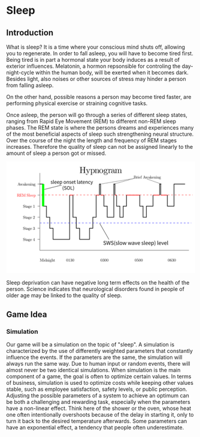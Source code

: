 # Sleep

## Introduction

What is sleep? It is a time where your conscious mind shuts off, allowing you to regenerate. In order to fall asleep, you will have to become tired first. Being tired is in part a hormonal state your body induces as a result of exterior influences. Melatonin, a hormon repsonsible for controling the day-night-cycle within the human body, will be exerted when it becomes dark. Besides light, also noises or other sources of stress may hinder a person from falling asleep. 

On the other hand, possible reasons a person may become tired faster, are performing physical exercise or straining cognitive tasks. 

Once asleep, the person will go through a series of different sleep states, ranging from Rapid Eye Movement (REM) to different non-REM sleep phases. The REM state is where the persons dreams and experiences many of the most beneficial aspects of sleep such strengthening neural structure. Over the course of the night the length and frequency of REM stages increases. Therefore the quality of sleep can not be assigned linearly to the amount of sleep a person got or missed.

![Hypnogram](img/Sleep_Hypnogram.svg)

Sleep deprivation can have negative long term effects on the health of the person. Science indicates that neurological disorders found in people of older age may be linked to the quality of sleep.

## Game Idea

### Simulation

Our game will be a simulation on the topic of "sleep". A simulation is characterized by the use of differently weighted parameters that constantly influence the events. If the parameters are the same, the simulation will always run the same way. Due to human input or random events, there will almost never be two identical simulations. When simulation is the main component of a game, the goal is often to optimize certain values. In terms of business, simulation is used to optimize costs while keeping other values stable, such as employee satisfaction, safety levels, or public perception. Adjusting the possible parameters of a system to achieve an optimum can be both a challenging and rewarding task, especially when the parameters have a non-linear effect. Think here of the shower or the oven, whose heat one often intentionally overshoots because of the delay in starting it, only to turn it back to the desired temperature afterwards. Some parameters can have an exponential effect, a tendency that people often underestimate. 

### 